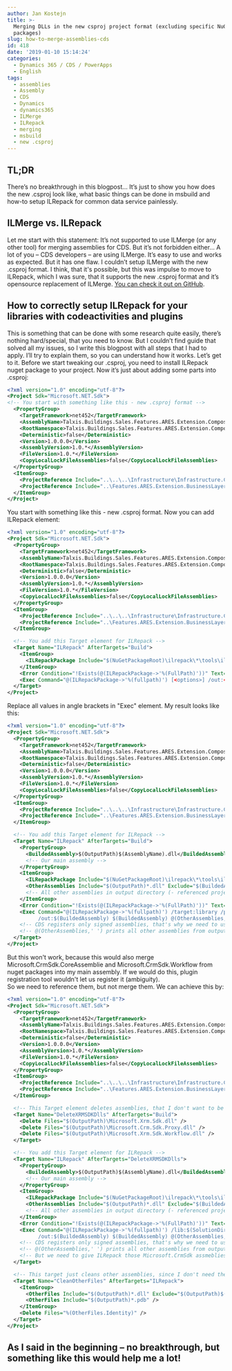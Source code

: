 ```yaml
---
author: Jan Kostejn
title: >-
  Merging DLLs in the new csproj project format (excluding specific NuGet
  packages)
slug: how-to-merge-assemblies-cds
id: 418
date: '2019-01-10 15:14:24'
categories:
  - Dynamics 365 / CDS / PowerApps
  - English
tags:
  - assemblies
  - Assembly
  - CDS
  - Dynamics
  - dynamics365
  - ILMerge
  - ILRepack
  - merging
  - msbuild
  - new .csproj
---
```


## TL;DR

There’s no breakthrough in this blogpost… It’s just to show you how does the new .csproj look like, what basic things can be done in msbuild and how-to setup ILRepack for common data service painlessly.

## ILMerge vs. ILRepack

Let me start with this statement: It’s not supported to use ILMerge (or any other tool) for merging assemblies for CDS. But it’s not forbidden either… A lot of you – CDS developers – are using ILMerge. It’s easy to use and works as expected. But it has one flaw. I couldn’t setup ILMerge with the new .csproj format. I think, that it's possible, but this was impulse to move to ILRepack, which I was sure, that it supports the new .csproj format and it’s opensource replacement of ILMerge. [You can check it out on GitHub](https://github.com/gluck/il-repack).

## How to correctly setup ILRepack for your libraries with codeactivities and plugins

This is something that can be done with some research quite easily, there’s nothing hard/special, that you need to know. But I couldn’t find guide that solved all my issues, so I write this blogpost with all steps that I had to apply. I’ll try to explain them, so you can understand how it works. Let’s get to it. Before we start tweaking our .csproj, you need to install ILRepack nuget package to your project. Now it’s just about adding some parts into .csproj:

```xml
<?xml version="1.0" encoding="utf-8"?>
<Project Sdk="Microsoft.NET.Sdk">
<!-- You start with something like this - new .csproj format -->
  <PropertyGroup>
    <TargetFramework>net452</TargetFramework>
    <AssemblyName>Talxis.Buildings.Sales.Features.ARES.Extension.CompositionLayer</AssemblyName>
    <RootNamespace>Talxis.Buildings.Sales.Features.ARES.Extension.CompositionLayer</RootNamespace>
    <Deterministic>false</Deterministic>
    <Version>1.0.0.0</Version>
    <AssemblyVersion>1.0.*</AssemblyVersion>
    <FileVersion>1.0.*</FileVersion>
    <CopyLocalLockFileAssemblies>false</CopyLocalLockFileAssemblies>
  </PropertyGroup>
  <ItemGroup>
    <ProjectReference Include="..\..\..\Infrastructure\Infrastructure.CompositionLayer\Infrastructure.CompositionLayer.csproj" />
    <ProjectReference Include="..\Features.ARES.Extension.BusinessLayer\Sales.Features.ARES.Extension.BusinessLayer.csproj" />
  </ItemGroup>
</Project>
```

<div>

<div>You start with something like this - new .csproj format. Now you can add ILRepack element:</div>

<div>

```xml
<?xml version="1.0" encoding="utf-8"?>
<Project Sdk="Microsoft.NET.Sdk">
  <PropertyGroup>
    <TargetFramework>net452</TargetFramework>
    <AssemblyName>Talxis.Buildings.Sales.Features.ARES.Extension.CompositionLayer</AssemblyName>
    <RootNamespace>Talxis.Buildings.Sales.Features.ARES.Extension.CompositionLayer</RootNamespace>
    <Deterministic>false</Deterministic>
    <Version>1.0.0.0</Version>
    <AssemblyVersion>1.0.*</AssemblyVersion>
    <FileVersion>1.0.*</FileVersion>
    <CopyLocalLockFileAssemblies>false</CopyLocalLockFileAssemblies>
  </PropertyGroup>
  <ItemGroup>
    <ProjectReference Include="..\..\..\Infrastructure\Infrastructure.CompositionLayer\Infrastructure.CompositionLayer.csproj" />
    <ProjectReference Include="..\Features.ARES.Extension.BusinessLayer\Sales.Features.ARES.Extension.BusinessLayer.csproj" />
  </ItemGroup>

  <!-- You add this Target element for ILRepack -->
  <Target Name="ILRepack" AfterTargets="Build">
    <ItemGroup>
      <ILRepackPackage Include="$(NuGetPackageRoot)\ilrepack\*\tools\ilrepack.exe" />
    </ItemGroup>
    <Error Condition="!Exists(@(ILRepackPackage->'%(FullPath)'))" Text="You are trying to use the ILRepack package, but it is not installed or at the correct location" />
    <Exec Command="@(ILRepackPackage->'%(fullpath)') [<options>] /out:<output assembly> <main assembly> [<other assemblies>]" />
  </Target>
</Project>
```

Replace all values in angle brackets in "Exec" element. My result looks like this:

```xml
<?xml version="1.0" encoding="utf-8"?>
<Project Sdk="Microsoft.NET.Sdk">
  <PropertyGroup>
    <TargetFramework>net452</TargetFramework>
    <AssemblyName>Talxis.Buildings.Sales.Features.ARES.Extension.CompositionLayer</AssemblyName>
    <RootNamespace>Talxis.Buildings.Sales.Features.ARES.Extension.CompositionLayer</RootNamespace>
    <Deterministic>false</Deterministic>
    <Version>1.0.0.0</Version>
    <AssemblyVersion>1.0.*</AssemblyVersion>
    <FileVersion>1.0.*</FileVersion>
    <CopyLocalLockFileAssemblies>false</CopyLocalLockFileAssemblies>
  </PropertyGroup>
  <ItemGroup>
    <ProjectReference Include="..\..\..\Infrastructure\Infrastructure.CompositionLayer\Infrastructure.CompositionLayer.csproj" />
    <ProjectReference Include="..\Features.ARES.Extension.BusinessLayer\Sales.Features.ARES.Extension.BusinessLayer.csproj" />
  </ItemGroup>

  <!-- You add this Target element for ILRepack -->
  <Target Name="ILRepack" AfterTargets="Build">
    <PropertyGroup>
      <BuildedAssembly>$(OutputPath)$(AssemblyName).dll</BuildedAssembly>
      <!-- Our main assembly -->
    </PropertyGroup>
    <ItemGroup>
      <ILRepackPackage Include="$(NuGetPackageRoot)\ilrepack\*\tools\ilrepack.exe" />
      <OtherAssemblies Include="$(OutputPath)*.dll" Exclude="$(BuildedAssembly)" />
      <!-- All other assemblies in output directory (- referenced projects) -->
    </ItemGroup>
    <Error Condition="!Exists(@(ILRepackPackage->'%(FullPath)'))" Text="You are trying to use the ILRepack package, but it is not installed or at the correct location" />
    <Exec Command="@(ILRepackPackage->'%(fullpath)') /target:library /parallel /keyfile:$(SolutionDir)Talxis.snk ^
          /out:$(BuildedAssembly) $(BuildedAssembly) @(OtherAssemblies,' ')" />
    <!-- CDS registers only signed assemblies, that's why we need to use option /keyfile -->
    <!-- @(OtherAssemblies,' ') prints all other assemblies from output directory separated by space - exactly as ILRepack requires it -->
  </Target>
</Project>
```

<div>

<div>But this won't work, because this would also merge Microsoft.CrmSdk.CoreAssemblie and Microsoft.CrmSdk.Workflow from nuget packages into my main assembly. If we would do this, plugin registration tool wouldn't let us register it (ambiguity).</div>

<div>So we need to reference them, but not merge them. We can achieve this by:</div>

<div>

```xml
<?xml version="1.0" encoding="utf-8"?>
<Project Sdk="Microsoft.NET.Sdk">
  <PropertyGroup>
    <TargetFramework>net452</TargetFramework>
    <AssemblyName>Talxis.Buildings.Sales.Features.ARES.Extension.CompositionLayer</AssemblyName>
    <RootNamespace>Talxis.Buildings.Sales.Features.ARES.Extension.CompositionLayer</RootNamespace>
    <Deterministic>false</Deterministic>
    <Version>1.0.0.0</Version>
    <AssemblyVersion>1.0.*</AssemblyVersion>
    <FileVersion>1.0.*</FileVersion>
    <CopyLocalLockFileAssemblies>false</CopyLocalLockFileAssemblies>
  </PropertyGroup>
  <ItemGroup>
    <ProjectReference Include="..\..\..\Infrastructure\Infrastructure.CompositionLayer\Infrastructure.CompositionLayer.csproj" />
    <ProjectReference Include="..\Features.ARES.Extension.BusinessLayer\Sales.Features.ARES.Extension.BusinessLayer.csproj" />
  </ItemGroup>

  <!-- This Target element deletes assemblies, that I don't want to be merged -->
  <Target Name="DeleteXRMSDKDlls" AfterTargets="Build">
    <Delete Files="$(OutputPath)\Microsoft.Xrm.Sdk.dll" />
    <Delete Files="$(OutputPath)\Microsoft.Crm.Sdk.Proxy.dll" />
    <Delete Files="$(OutputPath)\Microsoft.Xrm.Sdk.Workflow.dll" />
  </Target>

  <!-- You add this Target element for ILRepack -->
  <Target Name="ILRepack" AfterTargets="DeleteXRMSDKDlls">
    <PropertyGroup>
      <BuildedAssembly>$(OutputPath)$(AssemblyName).dll</BuildedAssembly>
      <!-- Our main assembly -->
    </PropertyGroup>
    <ItemGroup>
      <ILRepackPackage Include="$(NuGetPackageRoot)\ilrepack\*\tools\ilrepack.exe" />
      <OtherAssemblies Include="$(OutputPath)*.dll" Exclude="$(BuildedAssembly)" />
      <!-- All other assemblies in output directory (- referenced projects) -->
    </ItemGroup>
    <Error Condition="!Exists(@(ILRepackPackage->'%(FullPath)'))" Text="You are trying to use the ILRepack package, but it is not installed or at the correct location" />
    <Exec Command="@(ILRepackPackage->'%(fullpath)') /lib:$(SolutionDir)tools\CDSSDKLibraries /target:library /parallel /keyfile:$(SolutionDir)Talxis.snk ^
          /out:$(BuildedAssembly) $(BuildedAssembly) @(OtherAssemblies,' ')" />
    <!-- CDS registers only signed assemblies, that's why we need to use option /keyfile -->
    <!-- @(OtherAssemblies,' ') prints all other assemblies from output directory separated by space - exactly as ILRepack requires it -->
    <!-- But we need to give ILRepack those Microsoft.CrmSdk assmeblies, so it can resolve them - we do that by /lib:<path> option -->
  </Target>

  <!-- This target just cleans other assemblies, since I don't need them -->
  <Target Name="CleanOtherFiles" AfterTargets="ILRepack">
    <ItemGroup>
      <OtherFiles Include="$(OutputPath)*.dll" Exclude="$(OutputPath)$(AssemblyName).dll" />
      <OtherFiles Include="$(OutputPath)*.pdb" />
    </ItemGroup>
    <Delete Files="%(OtherFiles.Identity)" />
  </Target>
</Project>
```

## As I said in the beginning – no breakthrough, but something like this would help me a lot!

</div>

</div>

</div>

</div>
